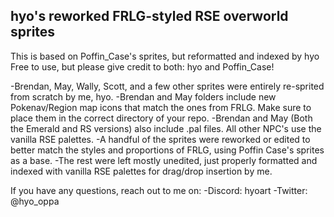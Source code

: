
## hyo's reworked FRLG-styled RSE overworld sprites

This is based on Poffin_Case's sprites, but reformatted and indexed by hyo
Free to use, but please give credit to both: hyo and Poffin_Case!

-Brendan, May, Wally, Scott, and a few other sprites were entirely re-sprited from scratch by me, hyo.
	-Brendan and May folders include new Pokenav/Region map icons that match the ones from FRLG. Make sure to place them in the correct directory of your repo.
	-Brendan and May (Both the Emerald and RS versions) also include .pal files. All other NPC's use the vanilla RSE palettes.
-A handful of the sprites were reworked or edited to better match the styles and proportions of FRLG, using Poffin Case's sprites as a base.
-The rest were left mostly unedited, just properly formatted and indexed with vanilla RSE palettes for drag/drop insertion by me.

If you have any questions, reach out to me on:
-Discord: hyoart
-Twitter: @hyo_oppa

